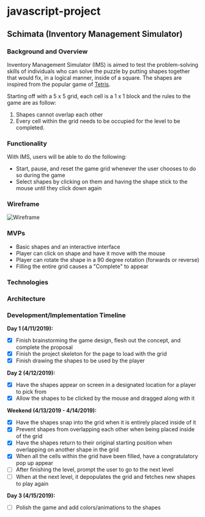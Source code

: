 # javascript-project

## **Schimata (Inventory Management Simulator)**

### **Background and Overview**

Inventory Management Simulator (IMS) is aimed to test the problem-solving skills of individuals who can solve the puzzle by putting shapes together that would fix, in a logical manner, inside of a square. The shapes are inspired from the popular game of [Tetris](https://en.wikipedia.org/wiki/Tetris).

Starting off with a 5 x 5 grid, each cell is a 1 x 1 block and the rules to the game are as follow:

  1) Shapes cannot overlap each other
  2) Every cell within the grid needs to be occupied for the level to be completed.

### **Functionality**

With IMS, users will be able to do the following:

* Start, pause, and reset the game grid whenever the user chooses to do so during the game
* Select shapes by clicking on them and having the shape stick to the mouse until they click down again

### **Wireframe**

![Wireframe](https://github.com/Yamithorn/javascript-project/blob/master/Wireframe.png)

### **MVPs**

* Basic shapes and an interactive interface
* Player can click on shape and have it move with the mouse
* Player can rotate the shape in a 90 degree rotation (forwards or reverse)
* Filling the entire grid causes a "Complete" to appear

### **Technologies**

### **Architecture**

### **Development/Implementation Timeline**

**Day 1 (4/11/2019):**
- [X] Finish brainstorming the game design, flesh out the concept, and complete the proposal
- [X] Finish the project skeleton for the page to load with the grid
- [X] Finish drawing the shapes to be used by the player

**Day 2 (4/12/2019):**
- [X] Have the shapes appear on screen in a designated location for a player to pick from
- [X] Allow the shapes to be clicked by the mouse and dragged along with it

**Weekend (4/13/2019 - 4/14/2019):**
- [X] Have the shapes snap into the grid when it is entirely placed inside of it
- [X] Prevent shapes from overlapping each other when being placed inside of the grid
- [X] Have the shapes return to their original starting position when overlapping on another shape in the grid
- [X] When all the cells within the grid have been filled, have a congratulatory pop up appear
- [ ] After finishing the level, prompt the user to go to the next level
- [ ] When at the next level, it depopulates the grid and fetches new shapes to play again

**Day 3 (4/15/2019):**
- [ ] Polish the game and add colors/animations to the shapes